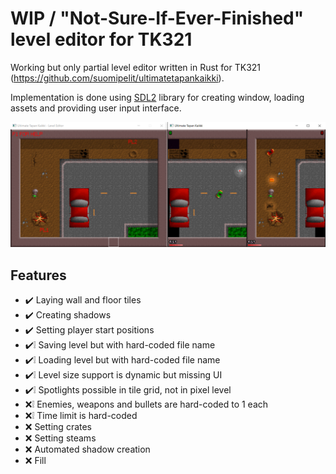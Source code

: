 # WIP / "Not-Sure-If-Ever-Finished" level editor for TK321

Working but only partial level editor written in Rust for TK321 (https://github.com/suomipelit/ultimatetapankaikki).

Implementation is done using [SDL2](https://www.libsdl.org/) library for creating window, loading assets and providing user input interface.

![Cover image](./media/cover.png)

## Features

- :heavy_check_mark: Laying wall and floor tiles
- :heavy_check_mark: Creating shadows
- :heavy_check_mark: Setting player start positions
- :heavy_check_mark::grey_exclamation: Saving level but with hard-coded file name
- :heavy_check_mark::grey_exclamation: Loading level but with hard-coded file name
- :heavy_check_mark::grey_exclamation: Level size support is dynamic but missing UI
- :heavy_check_mark::grey_exclamation: Spotlights possible in tile grid, not in pixel level
- :x::grey_exclamation: Enemies, weapons and bullets are hard-coded to 1 each
- :x::grey_exclamation: Time limit is hard-coded
- :x: Setting crates
- :x: Setting steams
- :x: Automated shadow creation
- :x: Fill

